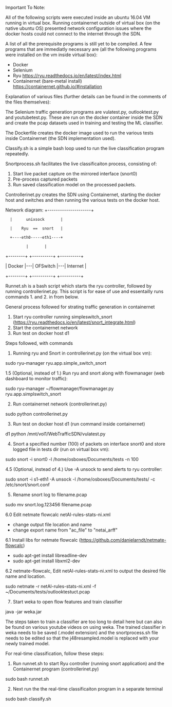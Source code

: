 Important To Note:

All of the following scripts were executed inside an ubuntu 16.04 VM running in virtual box. Running containernet outside of virtual box (on the native ubuntu OS) presented network configuration issues where the docker hosts could not connect to the internet through the SDN. 

A list of all the prerequisite programs is still yet to be compiled. A few programs that are immediatly necessary are (all the following programs were installed on the vm inside virtual box):

- Docker
- Selenium
- Ryu https://ryu.readthedocs.io/en/latest/index.html
- Containernet (bare-metal install) https://containernet.github.io/#installation

Explanation of various files (further details can be found in the comments of  the files themselves):

The Selenium traffic generation programs are vulatest.py, outlooktest.py and youtubetest.py. 
These are run on the docker container inside the SDN and create the pcap datasets used in training and testing the ML classifier.

The Dockerfile creates the docker image used to run the various tests inside Containernet (the SDN implementation used).

Classify.sh is a simple bash loop used to run the live classification program repeatedly.

Snortprocess.sh facilitates the live classificaiton process, consisting of:
  1. Start live packet capture on the mirrored interface (snort0)
  2. Pre-process captured packets
  3. Run saved classification model on the processed packets.

Controllerinet.py creates the SDN using Containernet, starting the docker host and switches and then running the various tests on the docker host.

Network diagram:
      +---------------------+
      
      |      unixsock       |
      
      |    Ryu  ==  snort   |
      
      +----eth0-----eth1----+
      
             |       |
             
+--------+   +----------+   +----------+

| Docker |---| OFSwitch |---| Internet |

+--------+   +----------+   +----------+

Runnet.sh is a bash script which starts the ryu controller, followed by running controllerinet.py.
This script is for ease of use and essentailly runs commands 1. and 2. in from below.

General process followed for strating traffic generation in containernet
1. Start ryu controller running simpleswitch_snort (https://ryu.readthedocs.io/en/latest/snort_integrate.html)
2. Start the containernet network
3. Run test on docker host d1

Steps followed, with commands
1. Running ryu and Snort in controllerinet.py (on the virtual box vm):

sudo ryu-manager ryu.app.simple_switch_snort

1.5 (Optional, instead of 1.) Run ryu and snort along with flowmanager (web dashboard to monitor traffic):

sudo ryu-manager ~/flowmanager/flowmanager.py ryu.app.simplswitch_snort

2. Run containernet network (controllerinet.py)

sudo python controllerinet.py

3. Run test on docker host d1 (run command inside containernet)

d1 python /mnt/vol1/WebTrafficSDN/vulatest.py

4. Snort a specified number (100) of packets on interface snort0 and store logged file in tests dir (run on virtual box vm):

sudo snort -i snort0 -l /home/osboxes/Documents/tests -n 100

4.5 (Optional, instead of 4.) Use -A unsock to send alerts to ryu controller:

sudo snort -i s1-eth1 -A unsock -l /home/osboxes/Documents/tests/ -c /etc/snort/snort.conf

5. Rename snort log to filename.pcap

sudo mv snort.log.123456 filename.pcap

6.0 Edit netmate flowcalc netAI-rules-stats-ni.xml
- change output file location and name
- change export name from "ac_file" to "netai_arff"

6.1 Install libs for netmate flowcalc (https://github.com/danielarndt/netmate-flowcalc)
- sudo apt-get install libreadline-dev
- sudo apt-get install libxml2-dev

6.2 netmate-flowcalc, Edit netAI-rules-stats-ni.xml to output the desired file name and location.

sudo netmate -r netAI-rules-stats-ni.xml -f ~/Documents/tests/outlooktestuct.pcap 

7. Start weka to open flow features and train classifier

java -jar weka.jar

The steps taken to train a classifier are too long to detail here but can also be found on various youtube videos on using weka.
The trained classifier in weka needs to be saved (.model extension) and the snortprocess.sh file needs to be edited so that the j48resampled.model is replaced with your newly trained model.


For real-time classification, follow these steps:
1. Run runnet.sh to start Ryu controller (running snort application) and the Containernet program (controllerinet.py)

sudo bash runnet.sh

2. Next run the the real-time classificaiton program in a separate terminal

sudo bash classify.sh
